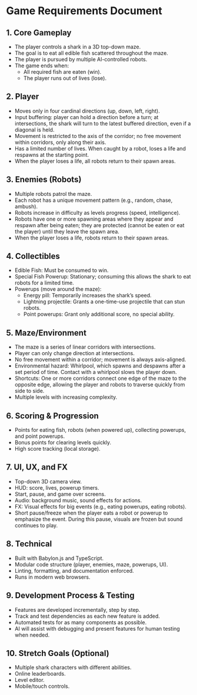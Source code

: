 # Game Requirements Document

## 1. Core Gameplay
- The player controls a shark in a 3D top-down maze.
- The goal is to eat all edible fish scattered throughout the maze.
- The player is pursued by multiple AI-controlled robots.
- The game ends when:
  - All required fish are eaten (win).
  - The player runs out of lives (lose).

## 2. Player
- Moves only in four cardinal directions (up, down, left, right).
- Input buffering: player can hold a direction before a turn; at intersections, the shark will turn to the latest buffered direction, even if a diagonal is held.
- Movement is restricted to the axis of the corridor; no free movement within corridors, only along their axis.
- Has a limited number of lives. When caught by a robot, loses a life and respawns at the starting point.
- When the player loses a life, all robots return to their spawn areas.

## 3. Enemies (Robots)
- Multiple robots patrol the maze.
- Each robot has a unique movement pattern (e.g., random, chase, ambush).
- Robots increase in difficulty as levels progress (speed, intelligence).
- Robots have one or more spawning areas where they appear and respawn after being eaten; they are protected (cannot be eaten or eat the player) until they leave the spawn area.
- When the player loses a life, robots return to their spawn areas.

## 4. Collectibles
- Edible Fish: Must be consumed to win.
- Special Fish Powerup: Stationary; consuming this allows the shark to eat robots for a limited time.
- Powerups (move around the maze):
  - Energy pill: Temporarily increases the shark’s speed.
  - Lightning projectile: Grants a one-time-use projectile that can stun robots.
  - Point powerups: Grant only additional score, no special ability.

## 5. Maze/Environment
- The maze is a series of linear corridors with intersections.
- Player can only change direction at intersections.
- No free movement within a corridor; movement is always axis-aligned.
- Environmental hazard: Whirlpool, which spawns and despawns after a set period of time. Contact with a whirlpool slows the player down.
- Shortcuts: One or more corridors connect one edge of the maze to the opposite edge, allowing the player and robots to traverse quickly from side to side.
- Multiple levels with increasing complexity.

## 6. Scoring & Progression
- Points for eating fish, robots (when powered up), collecting powerups, and point powerups.
- Bonus points for clearing levels quickly.
- High score tracking (local storage).

## 7. UI, UX, and FX
- Top-down 3D camera view.
- HUD: score, lives, powerup timers.
- Start, pause, and game over screens.
- Audio: background music, sound effects for actions.
- FX: Visual effects for big events (e.g., eating powerups, eating robots).
- Short pause/freeze when the player eats a robot or powerup to emphasize the event. During this pause, visuals are frozen but sound continues to play.

## 8. Technical
- Built with Babylon.js and TypeScript.
- Modular code structure (player, enemies, maze, powerups, UI).
- Linting, formatting, and documentation enforced.
- Runs in modern web browsers.

## 9. Development Process & Testing
- Features are developed incrementally, step by step.
- Track and test dependencies as each new feature is added.
- Automated tests for as many components as possible.
- AI will assist with debugging and present features for human testing when needed.

## 10. Stretch Goals (Optional)
- Multiple shark characters with different abilities.
- Online leaderboards.
- Level editor.
- Mobile/touch controls.
